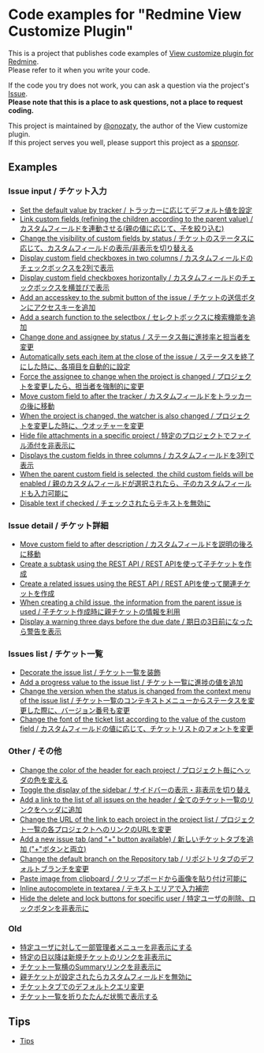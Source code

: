 # Code examples for "Redmine View Customize Plugin"

This is a project that publishes code examples of [View customize plugin for Redmine](https://github.com/onozaty/redmine-view-customize).  
Please refer to it when you write your code.

If the code you try does not work, you can ask a question via the project's [Issue](https://github.com/onozaty/redmine-view-customize-scripts/issues).  
**Please note that this is a place to ask questions, not a place to request coding.**

This project is maintained by [@onozaty](https://github.com/onozaty), the author of the View customize plugin.  
If this project serves you well, please support this project as a [sponsor](https://github.com/sponsors/onozaty).

## Examples 

### Issue input / チケット入力

* [Set the default value by tracker / トラッカーに応じてデフォルト値を設定](./examples/0003.set_default_value_by_tracker/example.md)  
* [Link custom fields (refining the children according to the parent value) / カスタムフィールドを連動させる(親の値に応じて、子を絞り込む)](./examples/0007.link_custom_fields/example.md)  
* [Change the visibility of custom fields by status / チケットのステータスに応じて、カスタムフィールドの表示/非表示を切り替える](./examples/0008.change_custom_field_visibility_by_status/example.md)
* [Display custom field checkboxes in two columns / カスタムフィールドのチェックボックスを2列で表示](./examples/0011.custom_field_checkbox_two_columns/example.md)
* [Display custom field checkboxes horizontally / カスタムフィールドのチェックボックスを横並びで表示](./examples/0012.custom_field_checkbox_horizontally/example.md)
* [Add an accesskey to the submit button of the issue / チケットの送信ボタンにアクセスキーを追加](./examples/0017.add_accesskey_on_issue_submit_button/example.md)
* [Add a search function to the selectbox / セレクトボックスに検索機能を追加](./examples/0018.add_search_function_to_selectbox/example.md)
* [Change done and assignee by status / ステータス毎に進捗率と担当者を変更](./examples/0019.change_done_and_assignee_by_status/example.md)
* [Automatically sets each item at the close of the issue / ステータスを終了にした時に、各項目を自動的に設定](./examples/0020.when_status_closed_set_items/example.md)
* [Force the assignee to change when the project is changed / プロジェクトを変更したら、担当者を強制的に変更](./examples/0026.force_assignee_change_when_project_changed/example.md)
* [Move custom field to after the tracker / カスタムフィールドをトラッカーの後に移動](./examples/0027.move_custom_field_to_after_tracker/example.md)
* [When the project is changed, the watcher is also changed / プロジェクトを変更した時に、ウオッチャーを変更](./examples/0028.when_project_changed_watcher_also_changed/example.md)
* [Hide file attachments in a specific project / 特定のプロジェクトでファイル添付を非表示に](./examples/0029.hide_attachments_form/example.md)
* [Displays the custom fields in three columns / カスタムフィールドを3列で表示](./examples/0030.change_3column_custom_fields/example.md)
* [When the parent custom field is selected, the child custom fields will be enabled / 親のカスタムフィールドが選択されたら、子のカスタムフィールドも入力可能に](./examples/0031.enable_child_when_parent_selected/example.md)
* [Disable text if checked / チェックされたらテキストを無効に](./examples/0033.disable_text_if_checked/example.md)

### Issue detail / チケット詳細

* [Move custom field to after description / カスタムフィールドを説明の後ろに移動](./examples/0014.move_custom_field_to_after_description/example.md)
* [Create a subtask using the REST API / REST APIを使って子チケットを作成](./examples/0021.create_subtasks_using_rest_api/example.md)
* [Create a related issues using the REST API / REST APIを使って関連チケットを作成](./examples/0022.create_related_issues_using_rest_api/example.md)
* [When creating a child issue, the information from the parent issue is used / 子チケット作成時に親チケットの情報を利用](./examples/0023.when_create_child_use_parent_infomation/example.md)
* [Display a warning three days before the due date / 期日の3日前になったら警告を表示](./examples/0032.display_warning_3days_before_due_date/example.md)

### Issues list / チケット一覧

* [Decorate the issue list / チケット一覧を装飾](./examples/0002.decorate_issue_list/example.md)  
* [Add a progress value to the issue list / チケット一覧に進捗の値を追加](./examples/0010.add_progress_value_to_issue_list/example.md)  
* [Change the version when the status is changed from the context menu of the issue list / チケット一覧のコンテキストメニューからステータスを変更した際に、バージョン番号も変更](./examples/0013.change_version_when_status_change_from_context_menu/example.md)
* [Change the font of the ticket list according to the value of the custom field / カスタムフィールドの値に応じて、チケットリストのフォントを変更](./examples/0016.change_font_of_issue_list_by_custom_field/example.md)

### Other / その他

* [Change the color of the header for each project / プロジェクト毎にヘッダの色を変える](./examples/0001.change_header_color_by_project/example.md)  
* [Toggle the display of the sidebar / サイドバーの表示・非表示を切り替え](./examples/0004.toggle_sidebar/example.md)  
* [Add a link to the list of all issues on the header / 全てのチケット一覧のリンクをヘッダに追加](./examples/0005.add_issues_link_on_header/example.md)  
* [Change the URL of the link to each project in the project list / プロジェクト一覧の各プロジェクトへのリンクのURLを変更](./examples/0006.change_project_link_url/example.md)  
* [Add a new issue tab (and "+" button available) / 新しいチケットタブを追加 ("+"ボタンと両立)](./examples/0009.add_new_issue_tab/example.md)  
* [Change the default branch on the Repository tab / リポジトリタブのデフォルトブランチを変更](./examples/0015.change_default_branch_on_repository_tab/example.md)  
* [Paste image from clipboard / クリップボードから画像を貼り付け可能に](./examples/0024.paste_image_from_clipboard/example.md)  
* [Inline autocomplete in textarea / テキストエリアで入力補完](./examples/0025.auto_complete_in_textarea/example.md)  
* [Hide the delete and lock buttons for specific user / 特定ユーザの削除、ロックボタンを非表示に](./examples/0034.hide_delete_and_lock_buttons_for_specific_user/example.md)  

### Old

* [特定ユーザに対して一部管理者メニューを非表示にする](./old-examples/hide_part_of_admin_menu.js)
* [特定の日以降は新規チケットのリンクを非表示に](./old-examples/hide_new_issue_link_after_date.js)
* [チケット一覧横のSummaryリンクを非表示に](./old-examples/hide_issue_summary_link.css)
* [親チケットが設定されたらカスタムフィールドを無効に](./old-examples/disable_if_parent_issue_is_set.js)
* [チケットタブでのデフォルトクエリ変更](./old-examples/change_issue_default_query.js)
* [チケット一覧を折りたたんだ状態で表示する](./old-examples/folded_issues.js)

## Tips

* [Tips](./tips/tips.md)


